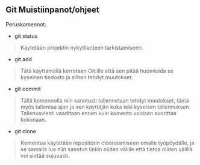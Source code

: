 
## Git Muistiinpanot/ohjeet

Peruskomennot:  
- git status
> Käytetään projektin nykytilanteen tarkistamiseen.
- git add
> Tätä käyttämällä kerrotaan Git:ille että sen pitää huomioida se kyseinen tiedosto ja siihen tehdyt muutokset.
- git commit
> Tällä komennolla niin sanotusti tallennetaan tehdyt muutokset, tämä myös tallentaa ajan ja sen käyttäjän kuka teki kyseisen tallennuksen. Tallenusviesti vaaditaan ennen kuin komento voidaan suorittaa kokonaan.
- git clone
> Komentoa käytetään repositorin cloonaamiseen omalle työpöydälle, ja se samalla luo niin sanotun linkin niiden välille että tietoa niiden välillä voi siirtää sujuvasti.

